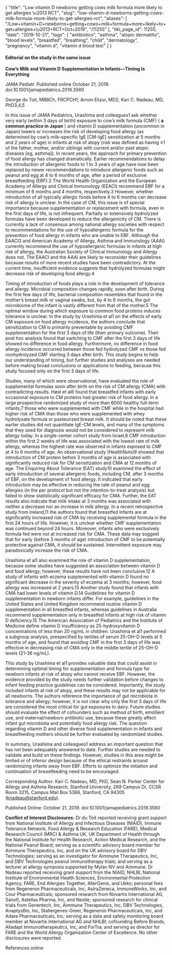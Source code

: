 {
    "title": "Low vitamin D newborns getting cows milk formula more likely to get allergies \u2013 RCT",
    "slug": "low-vitamin-d-newborns-getting-cows-milk-formula-more-likely-to-get-allergies-rct",
    "aliases": [
        "/Low+vitamin+D+newborns+getting+cows+milk+formula+more+likely+to+get+allergies+\u2013+RCT+Oct+2019",
        "/11255"
    ],
    "tiki_page_id": 11255,
    "date": "2019-10-21",
    "tags": [
        "antibiotics",
        "asthma",
        "atopic dermatitis",
        "blood levels",
        "breastfed",
        "breathing",
        "child",
        "dermatology",
        "pregnancy",
        "vitamin d",
        "vitamin d blood test"
    ]
}


#### Editorial on the study in the same issue

 **Cow’s Milk and Vitamin D Supplementation in Infants—Timing Is Everything** 

JAMA Pediatr. Published online October 21, 2019. doi:10.1001/jamapediatrics.2019.3560

George du Toit, MBBCh, FRCPCH1; Arnon Elizur, MD2; Kari C. Nadeau, MD, PhD3,4,5

In this issue of JAMA Pediatrics, Urashima and colleagues1 ask whether very early (within 3 days of birth) exposure to cow’s milk formula (CMF) ( **a common practice in Japan** ) and vitamin D supplementation (uncommon in Japan) lowers or increases the risk of developing food allergy (as determined by cow’s milk–specific IgE <span>[CM-IgE]</span> sensitization at 5 months and 2 years of age) in infants at risk of atopy (risk was defined as having ≥1 of the father, mother, and/or siblings with current and/or past atopic diseases <span>[eg, asthma]</span>). In recent years, the approach for primary prevention of food allergy has changed dramatically. Earlier recommendations to delay the introduction of allergenic foods to 1 to 3 years of age have now been replaced by newer recommendations to introduce allergenic foods such as peanut and egg at 4 to 6 months of age, after a period of exclusive breastfeeding (EBF).2 The World Health Organization and the European Academy of Allergy and Clinical Immunology (EEACI) recommend EBF for a minimum of 6 months and 4 months, respectively.3 However, whether introduction of all typically allergic foods before 4 to 6 months can decrease risk of allergy is unclear. In the case of CM, this issue is of special importance because supplementation or replacement with formula, even in the first days of life, is not infrequent. Partially or extensively hydrolyzed formulas have been developed to reduce the allergenicity of CM. There is currently a lack of consensus among national allergy societies with respect to recommendations for the use of hypoallergenic formula for the prevention of food allergy in infants who are unable to EBF. Although the EAACI3 and American Academy of Allergy, Asthma and Immunology (AAAI) currently recommend the use of hypoallergenic formulas in infants at high risk of allergy, the Australian Society of Clinical Immunology and Allergy does not. The EAACI and the AAAI are likely to reconsider their guidelines because results of more recent studies have been contradictory. At the current time, insufficient evidence suggests that hydrolyzed formulas might decrease risk of developing food allergy.4

Timing of introduction of foods plays a role in the development of tolerance and allergy. Microbial composition changes rapidly, soon after birth. During the first few days of life, bacterial composition resembles that found in the mother’s breast milk or vaginal swabs, but, by 4 to 6 months, the gut microbiome of the infant is vastly different from that of the mother.5 The optimal window during which exposure to common food proteins induces tolerance is unclear. In the study by Urashima et al1 on the effects of early CM exposure on food allergy incidence, the authors conclude that sensitization to CM is primarily preventable by avoiding CMF supplementation for the first 3 days of life (their primary outcome). Their post hoc analysis found that switching to CMF after the first 3 days of life showed no difference in food allergy. Furthermore, no difference in food allergy incidence occurred between those fed hydrolyzed CMF vs those fed nonhydrolyzed CMF starting 3 days after birth. This study begins to help our understanding of timing, but further studies and analyses are needed before making broad conclusions or applications to feeding, because this study focused only on the first 3 days of life.

Studies, many of which were observational, have evaluated the role of supplemental formulas soon after birth on the risk of CM allergy (CMA) with contradicting results. Høst et al6 found that breastfed infants with early occasional exposure to CM proteins had greater risk of food allergy. In a large prospective randomized study of more than 6000 healthy full-term infants,7 those who were supplemented with CMF while in the hospital had higher risk of CMA than those who were supplemented with whey hydrolysate formula or pasteurized breast milk. It should be noted that these earlier studies did not quantitate IgE-CM levels, and many of the symptoms that they used for diagnosis would not be considered to represent milk allergy today. In a single-center cohort study from Israel,8 CMF introduction within the first 2 weeks of life was associated with the lowest rate of milk allergy, whereas the highest rate was observed in infants exposed to CMF at 4 to 6 months of age. An observational study (HealthNuts)9 showed that introduction of CM protein before 3 months of age is associated with significantly reduced risk for CM sensitization and CMA at 12 months of age. The Enquiring About Tolerance (EAT) study10 examined the effect of early introduction of several allergenic foods, including CM, after 3 months of EBF, on the development of food allergy. It indicated that early introduction may be effective in reducing the rate of peanut and egg allergies (in the per protocol but not the intention-to-treat analysis) but failed to show statistically significant efficacy for CMA. Further, the EAT results also indicate that milk intake at 3 months was associated with neither a decrease nor an increase in milk allergy. In a recent retrospective study from Ireland,11 the authors found that breastfed infants are at significantly increased risk of CMA by receiving supplemental formula in the first 24 hours of life. However, it is unclear whether CMF supplementation was continued beyond 24 hours. Moreover, infants who were exclusively formula fed were not at increased risk for CMA. These data may suggest that for early (before 3 months of age) introduction of CMF to be potentially protective against CMA, it should be sustained. Intermittent exposure may paradoxically increase the risk of CMA.

Urashima et al1 also examined the role of vitamin D supplementation, because some studies have suggested an association between vitamin D and food allergy; however, these results have not been conclusive.12 A study of infants with eczema supplemented with vitamin D found no significant decrease in the severity of eczema at 3 months; however, food allergy was increased at 2 years.13 Another study found that infants with CMA had lower levels of vitamin D.14 Guidelines for vitamin D supplementation in newborn infants differ. For example, guidelines in the United States and United Kingdom recommend routine vitamin D supplementation in all breastfed infants, whereas guidelines in Australia recommend supplementation only in breastfed infants at high risk of vitamin D deficiency.15 The American Association of Pediatrics and the Institute of Medicine define vitamin D insufficiency as 25-hydroxyvitamin D concentrations of less than 20 ng/mL in children. Urashima et al1 performed a subgroup analysis, prespecified by tertiles of serum 25-OH-D levels at 5 months of age, and found that avoiding CMF in the first 3 days of life was effective in decreasing risk of CMA only in the middle tertile of 25-OH-D levels (21-36 ng/mL).

This study by Urashima et al1 provides valuable data that could assist in determining optimal timing for supplementation and formula type for newborn infants at risk of atopy who cannot receive EBF. However, the evidence provided by the study needs further validation before changes to infant feeding practice guidelines can be considered. Importantly, the study included infants at risk of atopy, and these results may not be applicable for all newborns. The authors reference the importance of gut microbiota in tolerance and allergy; however, it is not clear why only the first 3 days of life are considered the most critical for gut exposures to dairy. Future studies should evaluate the effect of cofounders such as method of birth, emollient use, and maternal/newborn antibiotic use, because these greatly affect infant gut microbiota and potentially food allergy risk. The question regarding vitamin D and other diverse food supplementation in infants and breastfeeding mothers should be further evaluated by randomized studies.

In summary, Urashima and colleagues1 address an important question that has not been adequately answered to date. Further studies are needed to validate and build on these findings. However, studies in this area might be limited or of inferior design because of the ethical restraints around randomizing infants away from EBF. Efforts to optimize the initiation and continuation of breastfeeding need to be encouraged.

Corresponding Author: Kari C. Nadeau, MD, PhD, Sean N. Parker Center for Allergy and Asthma Research, Stanford University, 269 Campus Dr, CCSR Room 3215, Campus Mail Box 5366, Stanford, CA 94305 (knadeau@stanford.edu).

Published Online: October 21, 2019. doi:10.1001/jamapediatrics.2019.3560

 **Conflict of Interest Disclosures:**  Dr du Toit reported receiving grant support from National Institute of Allergy and Infectious Diseases (NIAID), Immune Tolerance Network, Food Allergy & Research Education (FARE), Medical Research Council (MRC) & Asthma UK, UK Department of Health through the National Institute for Health Research, Action Medical Research, and the National Peanut Board; serving as a scientific advisory board member for Aimmune Therapeutics, Inc, and on the UK advisory board for DBV Technologies; serving as an investigator for Aimmune Therapeutics, Inc, and DBV Technologies peanut immunotherapy trials; and serving as a lecturer at allergy symposia supported by Mylan NV and Aimmune. Dr Nadeau reported receiving grant support from the NIAID, NHLBI, National Institute of Environmental Health Sciences, Environmental Protection Agency, FARE, End Allergies Together, AllerGenis, and Ukko; personal fees from Regeneron Pharmaceuticals, Inc, AstraZeneca, ImmuneWorks, Inc, and Cour Pharmaceuticals; sponsored research from Novartis International AG, Sanofi, Astellas Pharma, Inc, and Nestle; sponsored research for clinical trials from Genentech, Inc, Aimmune Therapeutics, Inc, DBV Technologies, AnaptysBio, Inc, Stallergenes-Greer, Regeneron Pharmaceuticals, Inc, and Adare Pharmaceuticals, Inc; serving as a data and safety monitoring board member at Novartis International AG and NHLBI; cofounding Before Brands, Alladapt Immunotherapeutics, Inc, and ForTra; and serving as director for FARE and the World Allergy Organization Center of Excellence. No other disclosures were reported.

References online